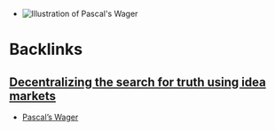 - ![Illustration of Pascal's Wager](https://miro.medium.com/max/2415/1*LTkICqVskVQa0SPQCKu38A.jpeg)

# Backlinks
## [Decentralizing the search for truth using idea markets](<Decentralizing the search for truth using idea markets.md>)
- [Pascal’s Wager](<Pascal’s Wager.md>)

